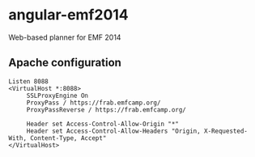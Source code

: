angular-emf2014
===============

Web-based planner for EMF 2014


Apache configuration
--------------------
```
Listen 8088
<VirtualHost *:8088>
     SSLProxyEngine On
     ProxyPass / https://frab.emfcamp.org/
     ProxyPassReverse / https://frab.emfcamp.org/

     Header set Access-Control-Allow-Origin "*"
     Header set Access-Control-Allow-Headers "Origin, X-Requested-With, Content-Type, Accept"
</VirtualHost>
```
